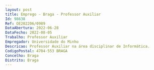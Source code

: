 ```yaml
--- 
layout: post
title: Emprego - Braga - Professor Auxiliar
Id: 98638
Ref: OE202206/0989
DataAbertura: 2022-06-28
DataFecho: 2022-08-05
Trabalho: Professor Auxiliar
Empregador: Universidade do Minho
Descricao: Professor Auxiliar na área disciplinar de Informática.
CodigoPostal: 4704-553 BRAGA
Concelho: Braga
Distrito: Braga
--- 
```

